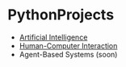# PythonProjects

 - [Artificial Intelligence](https://github.com/AceGjorgjievski/PythonProjects/tree/master/pythonProject/AI)
 - [Human-Computer Interaction](https://github.com/AceGjorgjievski/PythonProjects/tree/master/pythonProject/HCI)
 - Agent-Based Systems (soon)
